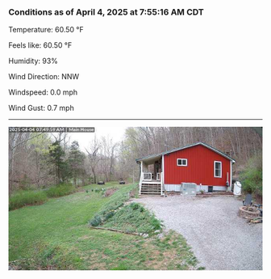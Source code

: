 ### Conditions as of April 4, 2025 at 7:55:16 AM CDT 

Temperature: 60.50 &deg;F

Feels like: 60.50 &deg;F

Humidity: 93%

Wind Direction: NNW

Windspeed: 0.0 mph

Wind Gust: 0.7 mph

---

<img src="./images/latest.jpeg"/>

